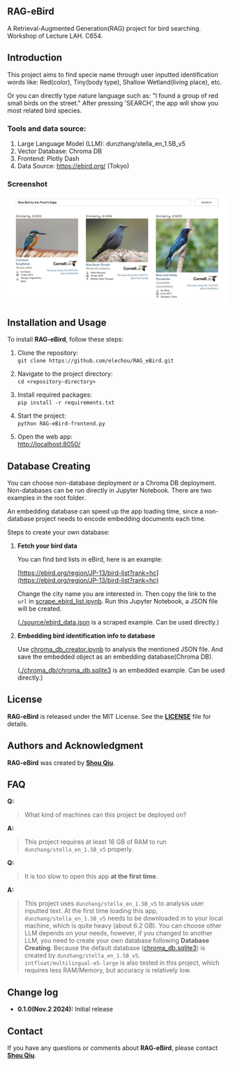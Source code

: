 ## **RAG-eBird**

A Retrieval-Augmented Generation(RAG) project for bird searching.
Workshop of Lecture LAH. C654.

## **Introduction**

This project aims to find specie name through user inputted identification words like:
Red(color), Tiny(body type), Shallow Wetland(living place), etc.

Or you can directly type nature language such as: "I found a group of red small birds on the street."
After pressing 'SEARCH', the app will show you most related bird species.

### **Tools and data source:**

1. Large Language Model (LLM): dunzhang/stella_en_1.5B_v5
2. Vector Database: Chroma DB
3. Frontend: Plotly Dash
4. Data Source: <https://ebird.org/> (Tokyo)

### **Screenshot**

![./source/screenshot.png](./source/screenshot.png "screenshot")

<!-- <a href="https://cdn.download.ams.birds.cornell.edu/api/v2/asset/26854431/1800">
    <img src="https://cdn.download.ams.birds.cornell.edu/api/v2/asset/26854431/1800" width="500px" alt="Macaulay Library Media">
</a>

Alcedo atthis (カワセミ)

This media is sourced from the [Macaulay Library](https://macaulaylibrary.org/asset/26854431).
© Cornell Lab of Ornithology, Macaulay Library. -->

## **Installation and Usage**

To install **RAG-eBird**, follow these steps:

1. Clone the repository:  
   `git clone https://github.com/elechou/RAG_eBird.git`

2. Navigate to the project directory:  
   `cd <repository-directory>`

3. Install required packages:  
   `pip install -r requirements.txt`

4. Start the project:  
   `python RAG-eBird-frontend.py`

5. Open the web app:  
   [http://localhost:8050/](http://localhost:8050/)

## **Database Creating**

You can choose non-database deployment or a Chroma DB deployment.
Non-databases can be run directly in Jupyter Notebook.
There are two examples in the root folder.

An embedding database can speed up the app loading time,
since a non-database project needs to encode embedding documents each time.

Steps to create your own database:

1. **Fetch your bird data**

    You can find bird lists in eBird, here is an example:

    [https://ebird.org/region/JP-13/bird-list?rank=hc](https://ebird.org/region/JP-13/bird-list?rank=hc)

    Change the city name you are interested in. Then copy the link to the `url` in
    [scrape_ebird_list.ipynb](scrape_ebird_list.ipynb).
    Run this Jupyter Notebook, a JSON file will be created.

    ([./source/ebird_data.json](./source/ebird_data.json) is a scraped example. Can be used directly.)

2. **Embedding bird identification info to database**

    Use [chroma_db_creator.ipynb](chroma_db_creator.ipynb) to analysis the mentioned JSON file.
    And save the embedded object as an embedding database(Chroma DB).

    ([./chroma_db/chroma_db.sqlite3](./chroma_db/chroma_db.sqlite3) is an embedded example. Can be used directly.)

<!-- ## **Contributing**

If you'd like to contribute to Project Title, here are some guidelines:

1. Fork the repository.
2. Create a new branch for your changes.
3. Make your changes.
4. Write tests to cover your changes.
5. Run the tests to ensure they pass.
6. Commit your changes.
7. Push your changes to your forked repository.
8. Submit a pull request. -->

## **License**

**RAG-eBird** is released under the MIT License. See the **[LICENSE](https://www.blackbox.ai/share/LICENSE)** file for details.

## **Authors and Acknowledgment**

**RAG-eBird** was created by **[Shou Qiu](https://github.com/elechou)**.

<!-- Additional contributors include:

- **[Contributor Name](https://github.com/contributor-name)**
- **[Another Contributor](https://github.com/another-contributor)**
Thank you to all the contributors for their hard work and dedication to the project. -->

<!-- 
## **Code of Conduct**

Please note that this project is released with a Contributor Code of Conduct. By participating in this project, you agree to abide by its terms. See the **[CODE_OF_CONDUCT.md](https://www.blackbox.ai/share/CODE_OF_CONDUCT.md)** file for more information. -->

## **FAQ**

**Q:**
> What kind of machines can this project be deployed on?

**A:**
> This project requires at least 16 GB of RAM to run `dunzhang/stella_en_1.5B_v5` properly.

**Q:**
> It is too slow to open this app **at the first time**.

**A:**
> This project uses `dunzhang/stella_en_1.5B_v5` to analysis user inputted text.
> At the first time loading this app, `dunzhang/stella_en_1.5B_v5` needs to be downloaded in to your local machine,
> which is quite heavy (about 6.2 GB). You can choose other LLM depends on your needs, however,
> if you changed to another LLM, you need to create your own database following **Database Creating**.
> Because the default database ([chroma_db.sqlite3](./chroma_db/chroma_db.sqlite3)) is created by `dunzhang/stella_en_1.5B_v5`. <br>
>`intfloat/multilingual-e5-large` is also tested in this project, which requires less RAM/Memory,
> but accuracy is relatively low.

## **Change log**

- **0.1.0(Nov.2 2024):** Initial release

## **Contact**

If you have any questions or comments about **RAG-eBird**, please contact **[Shou Qiu](qiusots@gmail.com)**.

